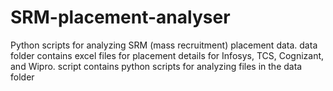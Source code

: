 # SRM-placement-analyser
Python scripts for analyzing SRM (mass recruitment) placement data.
data folder contains excel files for placement details for Infosys, TCS, Cognizant, and Wipro.
script contains python scripts for analyzing files in the data folder
